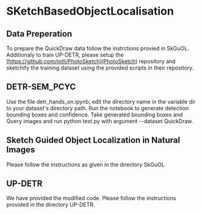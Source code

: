 # SKetchBasedObjectLocalisation
## Data Preperation
To prepare the QuickDraw data follow the instrctions provied in SkGuOL.
Additionaly to train UP-DETR, please setup the [https://github.com/mtli/PhotoSketch](PhotoSketch) repository and sketchify the training dataset using the provided scripts in their repository.
## DETR-SEM_PCYC
Use the file detr_hands_on.ipynb, edit the directory name in the variable dir to your dataset's directory path.
Run the notebook to generate detection bounding boxes and confidence.
Take generated bounding boxes and Query images and run python test.py with argument --dataset QuickDraw.
## Sketch Guided Object Localization in Natural Images
Please follow the instructions as given in the directory SkGuOL

## UP-DETR
We have provided the modified code. Please follow the instructions provided in the directory UP-DETR.
